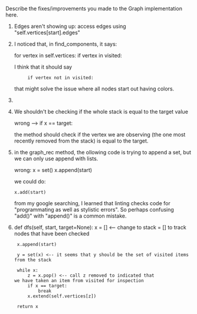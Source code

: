 Describe the fixes/improvements you made to the Graph implementation here.

1. Edges aren't showing up: 
    access edges using "self.vertices[start].edges"
    
2. I noticed that, in find_components, it says:
     
     for vertex in self.vertices:
            if vertex in visited:
    
    I think that it should say 
    
            if vertex not in visited:

    that might solve the issue where all nodes start out having colors.

3.  

4.  We shouldn't be checking if the whole stack is equal to the target value 

    wrong --> if x == target:

    the method should check if the vertex we are observing (the one most recently removed from the stack) is equal to the target.

5.  in the graph_rec method, the ollowing code is trying to append a set, but we can only   use append with lists.

    wrong:
        x = set()
        x.append(start)

    we could do: 
        
        x.add(start)

    from my google searching, I learned that linting checks code for "programmating as well as stylistic errors".  So perhaps confusing "add()" with "append()" is a common mistake. 

6.  
    def dfs(self, start, target=None):
        x = [] <-- change to stack = [] to track nodes that have been checked

        x.append(start)
        
        y = set(x) <-- it seems that y should be the set of visited items from the stack

        while x:
            z = x.pop() <-- call z removed to indicated that                 we have taken an item from visited for inspection
            if x == target:
                break
            x.extend(self.vertices[z])

        return x